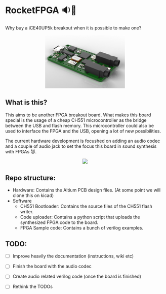 # RocketFPGA :sound::rocket:
Why buy a iCE40UP5k breakout when it is possible to make one?
<p align="center">
  <img width="50%"  src="Resources/Render1.jpg">
</p>

## What is  this?
This aims to be another FPGA breakout board. What makes this board special is the
usage of a cheap CH551 microcontroller as the bridge between the USB and 
flash memory. This microcontroller could also be used to interface the FPGA and 
the USB, opening a lot of new possibilities.

The current hardware development is focushed on adding an audio codec and a couple
of audio jack to set the focus this board in sound synthesis with 
FPGAs :smiling_imp:.

<p align="center">
  <img width="50%"  src="Resources/plate.gif">
</p>

## Repo structure:
- Hardware: Contains the Altium PCB design files. (At some point we will clone this on kicad)
- Software
  -  CH551 Bootloader: Contains the source files of the CH551 flash writer.
  -  Code uploader: Contains a python script that uploads the synthesized FPGA code to the board.
  -  FPGA Sample code: Contains a bunch of verilog examples.

## TODO:
- [ ] Improve heavily the documentation (instructions, wiki etc)
- [ ] Finish the board with the audio codec
- [ ] Create audio related verilog code (once the board is finished)
- [ ] Rethink the TODOs

